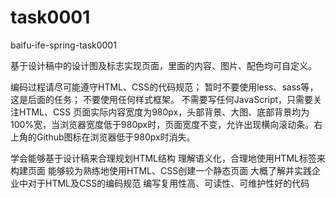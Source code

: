 # task0001
baifu-ife-spring-task0001

基于设计稿中的设计图及标志实现页面，里面的内容、图片、配色均可自定义。

编码过程请尽可能遵守HTML、CSS的代码规范；
暂时不要使用less、sass等，这是后面的任务；
不要使用任何样式框架。
不需要写任何JavaScript，只需要关注HTML、CSS
页面实际内容宽度为980px，头部背景、大图、底部背景均为100%宽，当浏览器宽度低于980px时，页面宽度不变，允许出现横向滚动条。右上角的Github图标在浏览器低于980px时消失。

学会能够基于设计稿来合理规划HTML结构
理解语义化，合理地使用HTML标签来构建页面
能够较为熟练地使用HTML、CSS创建一个静态页面
大概了解并实践企业中对于HTML及CSS的编码规范
编写复用性高、可读性、可维护性好的代码
